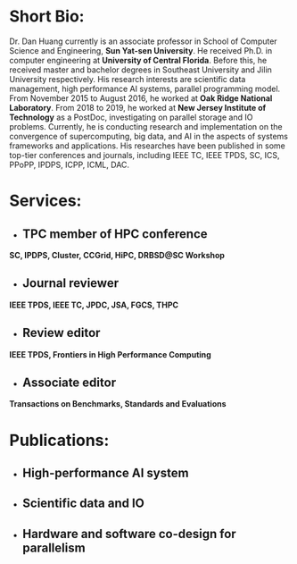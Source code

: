 
<p id="bio" />
  
# Short Bio:

Dr. Dan Huang currently is an associate professor in School of Computer Science and Engineering, **Sun Yat-sen University**. He received Ph.D. in computer engineering at **University of Central Florida**. Before this, he received master and bachelor degrees in Southeast University and Jilin University respectively. His research interests are scientific data management, high performance AI systems, parallel programming model. From November 2015 to August 2016, he worked at **Oak Ridge National Laboratory**. From 2018 to 2019, he worked at **New Jersey Institute of Technology** as a PostDoc, investigating on parallel storage and IO problems. Currently, he is conducting research and implementation on the convergence of supercomputing, big data, and AI in the aspects of systems frameworks and applications. His researches have been published in some top-tier conferences and journals, including IEEE TC, IEEE TPDS, SC, ICS, PPoPP, IPDPS, ICPP, ICML, DAC.


<p id="services" />
  
# Services:

* ## TPC member of HPC conference
**SC, IPDPS, Cluster, CCGrid, HiPC, DRBSD@SC Workshop**

* ## Journal reviewer 
**IEEE TPDS, IEEE TC, JPDC, JSA, FGCS, THPC**

* ## Review editor
**IEEE TPDS, Frontiers in High Performance Computing**

* ## Associate editor
**Transactions on Benchmarks, Standards and Evaluations**


<p id="publications" />

# Publications:

* ## High-performance AI system


* ## Scientific data and IO 


* ## Hardware and software co-design for parallelism






